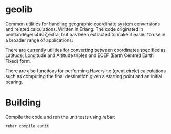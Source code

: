 # geolib
Common utilities for handling geographic coordinate system conversions and related calculations. Written in Erlang. The code originated in pentlandege/s4607_extra, but has been extracted to make it easier to use in a broader range of applications.

There are currently utilities for converting between coordinates specified as Latitude, Longitude and Altitude triples and ECEF (Earth Centred Earth Fixed) form.

There are also functions for performing Haversine (great circle) calculations such as computing the final destination given a starting point and an initial bearing.

# Building
Compile the code and run the unit tests using rebar:
```
rebar compile eunit
```

